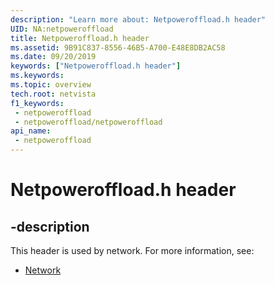 ```yaml
---
description: "Learn more about: Netpoweroffload.h header"
UID: NA:netpoweroffload
title: Netpoweroffload.h header
ms.assetid: 9B91C837-8556-46B5-A700-E48E8DB2AC58
ms.date: 09/20/2019
keywords: ["Netpoweroffload.h header"]
ms.keywords: 
ms.topic: overview
tech.root: netvista
f1_keywords:
 - netpoweroffload
 - netpoweroffload/netpoweroffload
api_name:
 - netpoweroffload
---
```


# Netpoweroffload.h header


## -description

This header is used by network. For more information, see:

- [Network](../_netvista/index.md)

